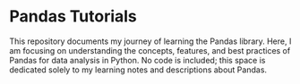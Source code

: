 # Pandas Tutorials

This repository documents my journey of learning the Pandas library. Here, I am focusing on understanding the concepts, features, and best practices of Pandas for data analysis in Python. No code is included; this space is dedicated solely to my learning notes and descriptions about Pandas.